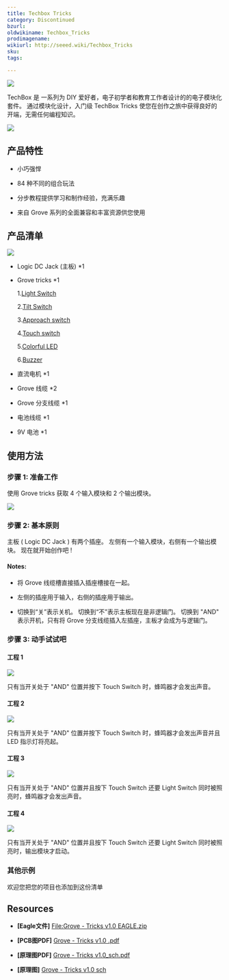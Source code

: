 ```yaml
---
title: Techbox Tricks‏‎
category: Discontinued
bzurl:
oldwikiname: Techbox_Tricks‏‎
prodimagename:
wikiurl: http://seeed.wiki/Techbox_Tricks
sku:
tags:

---
```


![](https://github.com/SeeedDocument/Techbox_Tricks/raw/master/img/110020006_p1.jpg)

TechBox 是 一系列为 DIY 爱好者，电子初学者和教育工作者设计的的电子模块化套件。
通过模块化设计，入门级 TechBox Tricks 使您在创作之旅中获得良好的开端，无需任何编程知识。

[![](https://github.com/SeeedDocument/wiki_chinese/raw/master/docs/images/click_to_buy.PNG)](https://item.taobao.com/item.htm?spm=a1z10.3-c.w4002-11172317909.9.862eb1aONn6bD&id=45508898767)

##   产品特性

*   小巧强悍

*   84 种不同的组合玩法

*   分步教程提供学习和制作经验，充满乐趣

*   来自 Grove 系列的全面兼容和丰富资源供您使用

##   产品清单

![](https://github.com/SeeedDocument/Techbox_Tricks/raw/master/img/110020006_p2.jpg)

*   Logic DC Jack (主板) *1

*   Grove tricks *1

    1.[Light Switch](https://seeeddoc.github.io/Grove-Light_Sensor/)

    2.[Tilt Switch](https://seeeddoc.github.io/Grove-Tilt_Switch/)

    3.[Approach switch](https://seeeddoc.github.io/Grove-Line_Finder/)

    4.[Touch switch](https://seeeddoc.github.io/Grove-Touch_Sensor/)

    5.[Colorful LED](https://seeeddoc.github.io/Grove-LED_Socket_Kit/)

    6.[Buzzer](https://seeeddoc.github.io/Grove-Buzzer/)

  *   直流电机 *1

  *   Grove 线缆 *2

  *   Grove 分支线缆 *1

  *   电池线缆 *1

  *   9V 电池 *1

##   使用方法

###  步骤 1: 准备工作

使用 Grove tricks 获取 4 个输入模块和 2 个输出模块。

![](https://github.com/SeeedDocument/Techbox_Tricks/raw/master/img/Grove_tricks_depart.jpg)

###  步骤 2: 基本原则

主板 ( Logic DC Jack ) 有两个插座。 左侧有一个输入模块，右侧有一个输出模块。 现在就开始创作吧 !

####  Notes:

*   将 Grove 线缆槽直接插入插座槽接在一起。

*   左侧的插座用于输入，右侧的插座用于输出。

*   切换到“关”表示关机。 切换到“不”表示主板现在是非逻辑门。 切换到 "AND" 表示开机，只有将 Grove 分支线缆插入左插座，主板才会成为与逻辑门。

###  步骤 3: 动手试试吧

####  工程 1

![](https://github.com/SeeedDocument/Techbox_Tricks/raw/master/img/Application_1.jpg)

只有当开关处于 "AND" 位置并按下 Touch Switch 时，蜂鸣器才会发出声音。

####  工程 2

![](https://github.com/SeeedDocument/Techbox_Tricks/raw/master/img/Application_2.jpg)

只有当开关处于 "AND" 位置并按下 Touch Switch 时，蜂鸣器才会发出声音并且 LED 指示灯将亮起。

####  工程 3

![](https://github.com/SeeedDocument/Techbox_Tricks/raw/master/img/Application_3.jpg)

只有当开关处于 "AND" 位置并且按下 Touch Switch 还要 Light Switch 同时被照亮时，蜂鸣器才会发出声音。

####  工程 4

![](https://github.com/SeeedDocument/Techbox_Tricks/raw/master/img/Application_4.jpg)

只有当开关处于 "AND" 位置并且按下 Touch Switch 还要 Light Switch 同时被照亮时，输出模块才启动。

###  其他示例

欢迎您把您的项目也添加到这份清单

##  Resources

- **[Eagle文件]** [File:Grove - Tricks v1.0 EAGLE.zip](https://github.com/SeeedDocument/Techbox_Tricks/raw/master/res/Grove-Tricks_v1.0_EAGLE.zip)

- **[PCB图PDF]** [Grove - Tricks v1.0 .pdf](https://github.com/SeeedDocument/Techbox_Tricks/raw/master/res/Grove-Tricks_v1.0_%E4%BD%8D%E5%8F%B7.pdf)

- **[原理图PDF]** [Grove - Tricks v1.0_sch.pdf](https://github.com/SeeedDocument/Techbox_Tricks/raw/master/res/Grove-Tricks_v1.0_sch.pdf)

- **[原理图]** [Grove - Tricks v1.0 sch](https://github.com/SeeedDocument/Techbox_Tricks/raw/master/res/Grove%20-%20Tricks%20v1.0.pdf)
